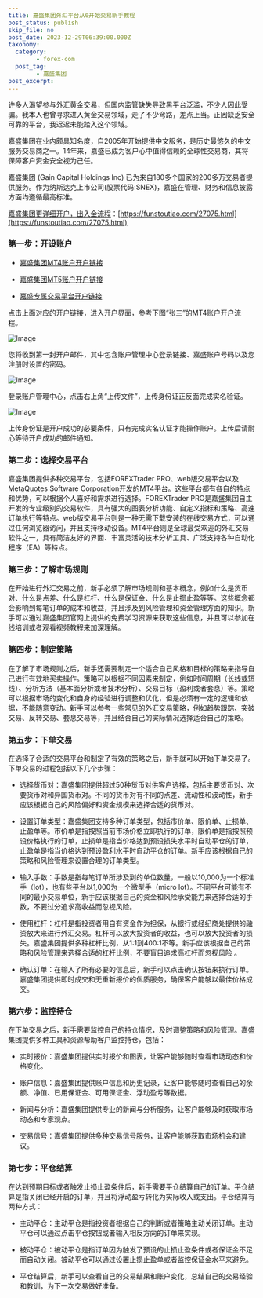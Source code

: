 ```yaml
---
title: 嘉盛集团外汇平台从0开始交易新手教程
post_status: publish
skip_file: no
post_date: 2023-12-29T06:39:00.000Z
taxonomy:
  category:
        - forex-com
  post_tag:
        - 嘉盛集团
post_excerpt: 
---
```

许多人渴望参与外汇黄金交易，但国内监管缺失导致黑平台泛滥，不少人因此受骗。我本人也曾寻求进入黄金交易领域，走了不少弯路，差点上当。正因缺乏安全可靠的平台，我迟迟未能踏入这个领域。

嘉盛集团在业内颇具知名度，自2005年开始提供中文服务，是历史最悠久的中文服务交易商之一。14年来，嘉盛已成为客户心中值得信赖的全球性交易商，其将保障客户资金安全视为己任。

嘉盛集团 (Gain Capital Holdings Inc) 已为来自180多个国家的200多万交易者提供服务。作为纳斯达克上市公司(股票代码:SNEX)，嘉盛在管理、财务和信息披露方面均遵循最高标准。

[嘉盛集团更详细开户，出入金流程](https://funstoutiao.com/27075.html)：[https://funstoutiao.com/27075.html](https://funstoutiao.com/27075.html)

### 第一步：开设账户

* [嘉盛集团MT4账户开户链接](https://s.ssgg.net/jsmt4)

* [嘉盛集团MT5账户开户链接](https://s.ssgg.net/jsmt5)

* [嘉盛专属交易平台开户链接](https://s.ssgg.net/js)

点击上面对应的开户链接，进入开户界面，参考下图“张三”的MT4账户开户流程。

![Image](https://prod-files-secure.s3.us-west-2.amazonaws.com/39ed1227-6d7d-4570-be36-9ccd4a2c4241/7a167aea-686b-400d-af59-4e18eb607a40/640.png?X-Amz-Algorithm=AWS4-HMAC-SHA256&X-Amz-Content-Sha256=UNSIGNED-PAYLOAD&X-Amz-Credential=ASIAZI2LB4664QUTXK5E%2F20250516%2Fus-west-2%2Fs3%2Faws4_request&X-Amz-Date=20250516T161308Z&X-Amz-Expires=3600&X-Amz-Security-Token=IQoJb3JpZ2luX2VjEJD%2F%2F%2F%2F%2F%2F%2F%2F%2F%2FwEaCXVzLXdlc3QtMiJHMEUCIELaD57sjDwBD%2FlVPd6ZYuF%2BuOe882vbjwxbgztu7xr9AiEAndOkOuGjdMNrqpN9CRnjCSB7AOx1986appg2Bi4jVr4q%2FwMISRAAGgw2Mzc0MjMxODM4MDUiDBZ%2Fb%2F3epjXKHSlv8yrcA0HxpzTOzuP2FBYrbQVto%2BZcN41akw3rPXHHzlXX46lEeMy9T5taJ%2BuxuZcyuB4yP9iuyL9moRujzr9kQqDdZKgqg9qb%2B9HV4k3r7ULrn88RuqoYWvn1F9ZrULz6Y44y%2F47DZetiYOkQ8KXA4JeepYOvzHm22G4%2FAHDgXDvnKCOtCPWyx3kmJfxUOT1ioC4MmpJLjgNz7Qoc9toPcy%2Fqpmzxm5ou3Gl9oHcei39zos3BV8aof5q6lsCTMtfVY2GrwNghCnzSJfxiZOXmM0YQ7HKBEyoP2SvIraubpY1%2FXyFsv3KtAibdHhyE%2F4qdwKrQUiffRmx%2BU1nKZpt1NEn07outarXI4enwlPpW5wS3f%2BTI0u2rx9Bzv5bNzINU4ZP20MjY9y%2BW4a3KZG3Auyxi%2FYASpaLLhFXSo8tviFnwp965JTdwAnZKWQurbxW%2Bhsh0Abu8938FVcYOMZsghv9yvX3vQSl%2BqZYi0FvbUcKPH62oYH%2BWOtZQxzOwXZnEjrTiuEIpkCw4MZP6egd5fP4Jfe69PfApHe8CEHKnKQ9KU70xJlRsjokosfXPxsF%2FqJC%2FnyfWzGy%2FHLJHSNTg5ml2WNrhfQOnqI8%2FFHR%2BVQJqCURAvHTE2Dm06t3%2FzIyVMI%2BzncEGOqUBpVMY6TFkyd%2BPwpo4Y9PXuafbQjoyc70p%2Fjz363z0rlnLDnpKu8JJ%2F01pQQdxvVlBqqd1qD0s8KnItqtp0zu14Vv%2Blq%2B0oZgzqdphlJmRMhQ78Z%2Fj5Y6WcXIn34dpD0hFG826xoY3GrNLxwr8LbkliqhJB5RQ7lBM0YLsy7KmkaKkJw09HnKRF8uAYBk39nY%2BEf0ZLMmKEoIvMaM3ihGeV8aNk7ML&X-Amz-Signature=a0e245d43814db36bce1a8dcfe7587d12be6bed295bfac80508e1cf4ad3d4bca&X-Amz-SignedHeaders=host&x-id=GetObject)

您将收到第一封开户邮件，其中包含账户管理中心登录链接、嘉盛账户号码以及您注册时设置的密码。

![Image](https://prod-files-secure.s3.us-west-2.amazonaws.com/39ed1227-6d7d-4570-be36-9ccd4a2c4241/eaa1c6b3-2877-4284-a0e1-530e222c27fb/image.png?X-Amz-Algorithm=AWS4-HMAC-SHA256&X-Amz-Content-Sha256=UNSIGNED-PAYLOAD&X-Amz-Credential=ASIAZI2LB4664QUTXK5E%2F20250516%2Fus-west-2%2Fs3%2Faws4_request&X-Amz-Date=20250516T161308Z&X-Amz-Expires=3600&X-Amz-Security-Token=IQoJb3JpZ2luX2VjEJD%2F%2F%2F%2F%2F%2F%2F%2F%2F%2FwEaCXVzLXdlc3QtMiJHMEUCIELaD57sjDwBD%2FlVPd6ZYuF%2BuOe882vbjwxbgztu7xr9AiEAndOkOuGjdMNrqpN9CRnjCSB7AOx1986appg2Bi4jVr4q%2FwMISRAAGgw2Mzc0MjMxODM4MDUiDBZ%2Fb%2F3epjXKHSlv8yrcA0HxpzTOzuP2FBYrbQVto%2BZcN41akw3rPXHHzlXX46lEeMy9T5taJ%2BuxuZcyuB4yP9iuyL9moRujzr9kQqDdZKgqg9qb%2B9HV4k3r7ULrn88RuqoYWvn1F9ZrULz6Y44y%2F47DZetiYOkQ8KXA4JeepYOvzHm22G4%2FAHDgXDvnKCOtCPWyx3kmJfxUOT1ioC4MmpJLjgNz7Qoc9toPcy%2Fqpmzxm5ou3Gl9oHcei39zos3BV8aof5q6lsCTMtfVY2GrwNghCnzSJfxiZOXmM0YQ7HKBEyoP2SvIraubpY1%2FXyFsv3KtAibdHhyE%2F4qdwKrQUiffRmx%2BU1nKZpt1NEn07outarXI4enwlPpW5wS3f%2BTI0u2rx9Bzv5bNzINU4ZP20MjY9y%2BW4a3KZG3Auyxi%2FYASpaLLhFXSo8tviFnwp965JTdwAnZKWQurbxW%2Bhsh0Abu8938FVcYOMZsghv9yvX3vQSl%2BqZYi0FvbUcKPH62oYH%2BWOtZQxzOwXZnEjrTiuEIpkCw4MZP6egd5fP4Jfe69PfApHe8CEHKnKQ9KU70xJlRsjokosfXPxsF%2FqJC%2FnyfWzGy%2FHLJHSNTg5ml2WNrhfQOnqI8%2FFHR%2BVQJqCURAvHTE2Dm06t3%2FzIyVMI%2BzncEGOqUBpVMY6TFkyd%2BPwpo4Y9PXuafbQjoyc70p%2Fjz363z0rlnLDnpKu8JJ%2F01pQQdxvVlBqqd1qD0s8KnItqtp0zu14Vv%2Blq%2B0oZgzqdphlJmRMhQ78Z%2Fj5Y6WcXIn34dpD0hFG826xoY3GrNLxwr8LbkliqhJB5RQ7lBM0YLsy7KmkaKkJw09HnKRF8uAYBk39nY%2BEf0ZLMmKEoIvMaM3ihGeV8aNk7ML&X-Amz-Signature=4b05a99f90d44fd01878fc8e1a34a855679cc925a33b4ba5612150b345135969&X-Amz-SignedHeaders=host&x-id=GetObject)

登录账户管理中心，点击右上角“上传文件”，上传身份证正反面完成实名验证。

![Image](https://prod-files-secure.s3.us-west-2.amazonaws.com/39ed1227-6d7d-4570-be36-9ccd4a2c4241/54090639-09fc-46b4-a135-e0289f707147/image.png?X-Amz-Algorithm=AWS4-HMAC-SHA256&X-Amz-Content-Sha256=UNSIGNED-PAYLOAD&X-Amz-Credential=ASIAZI2LB4664QUTXK5E%2F20250516%2Fus-west-2%2Fs3%2Faws4_request&X-Amz-Date=20250516T161308Z&X-Amz-Expires=3600&X-Amz-Security-Token=IQoJb3JpZ2luX2VjEJD%2F%2F%2F%2F%2F%2F%2F%2F%2F%2FwEaCXVzLXdlc3QtMiJHMEUCIELaD57sjDwBD%2FlVPd6ZYuF%2BuOe882vbjwxbgztu7xr9AiEAndOkOuGjdMNrqpN9CRnjCSB7AOx1986appg2Bi4jVr4q%2FwMISRAAGgw2Mzc0MjMxODM4MDUiDBZ%2Fb%2F3epjXKHSlv8yrcA0HxpzTOzuP2FBYrbQVto%2BZcN41akw3rPXHHzlXX46lEeMy9T5taJ%2BuxuZcyuB4yP9iuyL9moRujzr9kQqDdZKgqg9qb%2B9HV4k3r7ULrn88RuqoYWvn1F9ZrULz6Y44y%2F47DZetiYOkQ8KXA4JeepYOvzHm22G4%2FAHDgXDvnKCOtCPWyx3kmJfxUOT1ioC4MmpJLjgNz7Qoc9toPcy%2Fqpmzxm5ou3Gl9oHcei39zos3BV8aof5q6lsCTMtfVY2GrwNghCnzSJfxiZOXmM0YQ7HKBEyoP2SvIraubpY1%2FXyFsv3KtAibdHhyE%2F4qdwKrQUiffRmx%2BU1nKZpt1NEn07outarXI4enwlPpW5wS3f%2BTI0u2rx9Bzv5bNzINU4ZP20MjY9y%2BW4a3KZG3Auyxi%2FYASpaLLhFXSo8tviFnwp965JTdwAnZKWQurbxW%2Bhsh0Abu8938FVcYOMZsghv9yvX3vQSl%2BqZYi0FvbUcKPH62oYH%2BWOtZQxzOwXZnEjrTiuEIpkCw4MZP6egd5fP4Jfe69PfApHe8CEHKnKQ9KU70xJlRsjokosfXPxsF%2FqJC%2FnyfWzGy%2FHLJHSNTg5ml2WNrhfQOnqI8%2FFHR%2BVQJqCURAvHTE2Dm06t3%2FzIyVMI%2BzncEGOqUBpVMY6TFkyd%2BPwpo4Y9PXuafbQjoyc70p%2Fjz363z0rlnLDnpKu8JJ%2F01pQQdxvVlBqqd1qD0s8KnItqtp0zu14Vv%2Blq%2B0oZgzqdphlJmRMhQ78Z%2Fj5Y6WcXIn34dpD0hFG826xoY3GrNLxwr8LbkliqhJB5RQ7lBM0YLsy7KmkaKkJw09HnKRF8uAYBk39nY%2BEf0ZLMmKEoIvMaM3ihGeV8aNk7ML&X-Amz-Signature=85b24625f3e96988caa98426dc32b32115f3a7a79b38fe174618ee787a157c3b&X-Amz-SignedHeaders=host&x-id=GetObject)

上传身份证是开户成功的必要条件，只有完成实名认证才能操作账户。上传后请耐心等待开户成功的邮件通知。

### 第二步：选择交易平台

嘉盛集团提供多种交易平台，包括FOREXTrader PRO、web版交易平台以及MetaQuotes Software Corporation开发的MT4平台。这些平台都有各自的特点和优势，可以根据个人喜好和需求进行选择。FOREXTrader PRO是嘉盛集团自主开发的专业级别的交易软件，具有强大的图表分析功能、自定义指标和策略、高速订单执行等特点。web版交易平台则是一种无需下载安装的在线交易方式，可以通过任何浏览器访问，并且支持移动设备。MT4平台则是全球最受欢迎的外汇交易软件之一，具有简洁友好的界面、丰富灵活的技术分析工具、广泛支持各种自动化程序（EA）等特点。

### 第三步：了解市场规则

在开始进行外汇交易之前，新手必须了解市场规则和基本概念，例如什么是货币对、什么是点差、什么是杠杆、什么是保证金、什么是止损止盈等等。这些概念都会影响到每笔订单的成本和收益，并且涉及到风险管理和资金管理方面的知识。新手可以通过嘉盛集团官网上提供的免费学习资源来获取这些信息，并且可以参加在线培训或者观看视频教程来加深理解。

### 第四步：制定策略

在了解了市场规则之后，新手还需要制定一个适合自己风格和目标的策略来指导自己进行有效地买卖操作。策略可以根据不同因素来制定，例如时间周期（长线或短线）、分析方法（基本面分析或者技术分析）、交易目标（盈利或者套息）等。策略可以根据市场的变化和自身的经验进行调整和优化，但是必须有一定的逻辑和依据，不能随意变动。新手可以参考一些常见的外汇交易策略，例如趋势跟踪、突破交易、反转交易、套息交易等，并且结合自己的实际情况选择适合自己的策略。

### 第五步：下单交易

在选择了合适的交易平台和制定了有效的策略之后，新手就可以开始下单交易了。下单交易的过程包括以下几个步骤：

* 选择货币对：嘉盛集团提供超过50种货币对供客户选择，包括主要货币对、次要货币对和异国货币对。不同的货币对有不同的点差、流动性和波动性，新手应该根据自己的风险偏好和资金规模来选择合适的货币对。

* 设置订单类型：嘉盛集团支持多种订单类型，包括市价单、限价单、止损单、止盈单等。市价单是指按照当前市场价格立即执行的订单，限价单是指按照预设价格执行的订单，止损单是指当价格达到预设损失水平时自动平仓的订单，止盈单是指当价格达到预设盈利水平时自动平仓的订单。新手应该根据自己的策略和风险管理来设置合理的订单类型。

* 输入手数：手数是指每笔订单所涉及到的单位数量，一般以10,000为一个标准手（lot），也有些平台以1,000为一个微型手（micro lot）。不同平台可能有不同的最小交易单位，新手应该根据自己的资金和风险承受能力来选择合适的手数，不要过分追求高收益而忽视风险。

* 使用杠杆：杠杆是指投资者用自有资金作为担保，从银行或经纪商处提供的融资放大来进行外汇交易。杠杆可以放大投资者的收益，也可以放大投资者的损失。嘉盛集团提供多种杠杆比例，从1:1到400:1不等。新手应该根据自己的策略和风险管理来选择合适的杠杆比例，不要盲目追求高杠杆而忽视风险 。

* 确认订单：在输入了所有必要的信息后，新手可以点击确认按钮来执行订单。嘉盛集团提供即时成交和无重新报价的优质服务，确保客户能够以最佳价格成交。

### 第六步：监控持仓

在下单交易之后，新手需要监控自己的持仓情况，及时调整策略和风险管理。嘉盛集团提供多种工具和资源帮助客户监控持仓，包括：

* 实时报价：嘉盛集团提供实时报价和图表，让客户能够随时查看市场动态和价格变化。

* 账户信息：嘉盛集团提供账户信息和历史记录，让客户能够随时查看自己的余额、净值、已用保证金、可用保证金、浮动盈亏等数据。

* 新闻与分析：嘉盛集团提供专业的新闻与分析服务，让客户能够及时获取市场动态和专家观点。

* 交易信号：嘉盛集团提供多种交易信号服务，让客户能够获取市场机会和建议。

### 第七步：平仓结算

在达到预期目标或者触发止损止盈条件后，新手需要平仓结算自己的订单。平仓结算是指关闭已经开启的订单，并且将浮动盈亏转化为实际收入或支出。平仓结算有两种方式：

* 主动平仓：主动平仓是指投资者根据自己的判断或者策略主动关闭订单。主动平仓可以通过点击平仓按钮或者输入相反方向的订单来实现。

* 被动平仓：被动平仓是指订单因为触发了预设的止损止盈条件或者保证金不足而自动关闭。被动平仓可以通过设置止损止盈单或者监控保证金水平来避免。

* 平仓结算后，新手可以查看自己的交易结果和账户变化，总结自己的交易经验和教训，为下一次交易做好准备。